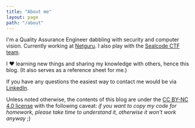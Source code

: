 ```yaml
---
title: "About me"
layout: page
path: "/about"
---
```


I'm a Quality Assurance Engineer dabbling with security and computer vision. Currently working at [Netguru](https://netguru.com/). I also play with the [Sealcode CTF team](https://ctftime.org/team/111943).

I ❤︎ learning new things and sharing my knowledge with others, hence this blog. (It also serves as a reference sheet for me.)

If you have any questions the easiest way to contact me would be via [LinkedIn](https://www.linkedin.com/in/%F0%9F%8C%8D-magda-m-b6b925189/).

Unless noted otherwise, the contents of this blog are under the [CC BY-NC 4.0 license](https://creativecommons.org/licenses/by-nc/4.0/deed.pl) with the following caveat: _if you want to copy my code for homework, please take time to understand it, otherwise it won't work anyway_ ;)